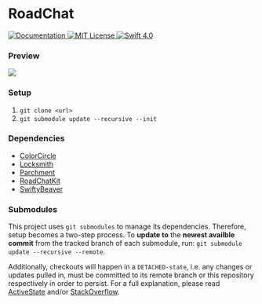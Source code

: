 # RoadChat

<a href="https://app.swaggerhub.com/apis/niksauer/RoadChat/1.0.0">
    <img src="http://img.shields.io/badge/read_the-docs-92A8D1.svg" alt="Documentation">
</a>
<a href="license">
    <img src="http://img.shields.io/badge/license-AGPLv3-brightgreen.svg" alt="MIT License">
</a>
<a href="https://swift.org">
    <img src="http://img.shields.io/badge/swift-4.1-brightgreen.svg" alt="Swift 4.0">
</a>

### Preview
<img src="https://github.com/niksauer/RoadChat/blob/beta/Docs/PreviewScreenshot.png">

### Setup 
1. `git clone <url>`
2. `git submodule update --recursive --init`

### Dependencies
- [ColorCircle](https://github.com/niksauer/ColorCircle)
- [Locksmith](https://github.com/matthewpalmer/Locksmith)
- [Parchment](https://github.com/rechsteiner/Parchment)
- [RoadChatKit](https://github.com/niksauer/RoadChatKit)
- [SwiftyBeaver](https://github.com/SwiftyBeaver/SwiftyBeaver)

### Submodules
This project uses `git submodules` to manage its dependencies. Therefore, setup becomes a two-step process. To **update to** the **newest availble commit** from the tracked branch of each submodule, run: `git submodule update --recursive --remote`.

Additionally, checkouts will happen in a `DETACHED-state`, i.e. any changes or updates pulled in, must be committed to its remote branch or this repository respectively in order to persist. For a full explanation, please read [ActiveState](https://www.activestate.com/blog/2014/05/getting-git-submodule-track-branch) and/or [StackOverflow](https://stackoverflow.com/questions/18770545/why-is-my-git-submodule-head-detached-from-master).

